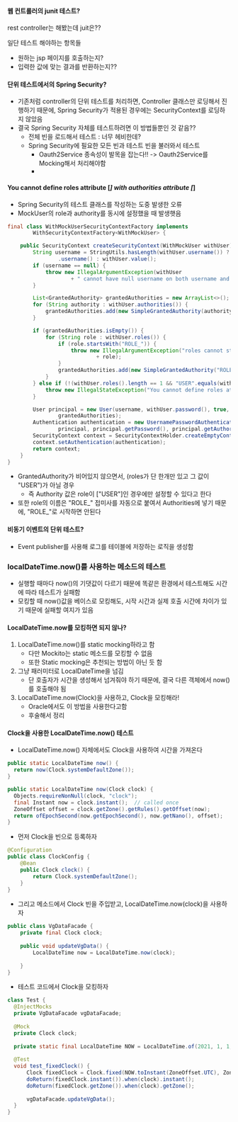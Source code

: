 #### 웹 컨트롤러의 junit 테스트?
rest controller는 해봤는데 juit은??

일단 테스트 해야하는 항목들
* 원하는 jsp 페이지를 호출하는지?
* 입력한 값에 맞는 결과를 반환하는지??

#### 단위 테스트에서의 Spring Security?
* 기존처럼 controller의 단위 테스트를 처리하면, Controller 클래스만 로딩해서 진행하기 때문에, Spring Security가 적용된 경우에는 SecurityContext를 로딩하지 않았음
* 결국 Spring Security 자체를 테스트하려면 이 방법들뿐인 것 같음??
  * 전체 빈을 로드해서 테스트 : 너무 헤비한데?
  * Spring Security에 필요한 모든 빈과 테스트 빈을 불러와서 테스트
    * Oauth2Service 종속성이 발목을 잡는다!! -> Oauth2Service를 Mocking해서 처리해야함
    * 

#### You cannot define roles attribute [*] with authorities attribute [*]
* Spring Security의 테스트 클래스를 작성하는 도중 발생한 오류
* MockUser의 role과 authority를 동시에 설정했을 때 발생햇음

```java
final class WithMockUserSecurityContextFactory implements
        WithSecurityContextFactory<WithMockUser> {

    public SecurityContext createSecurityContext(WithMockUser withUser) {
        String username = StringUtils.hasLength(withUser.username()) ? withUser
                .username() : withUser.value();
        if (username == null) {
            throw new IllegalArgumentException(withUser
                    + " cannot have null username on both username and value properites");
        }

        List<GrantedAuthority> grantedAuthorities = new ArrayList<>();
        for (String authority : withUser.authorities()) {
            grantedAuthorities.add(new SimpleGrantedAuthority(authority));
        }

        if (grantedAuthorities.isEmpty()) {
            for (String role : withUser.roles()) {
                if (role.startsWith("ROLE_")) {
                    throw new IllegalArgumentException("roles cannot start with ROLE_ Got "
                            + role);
                }
                grantedAuthorities.add(new SimpleGrantedAuthority("ROLE_" + role));
            }
        } else if (!(withUser.roles().length == 1 && "USER".equals(withUser.roles()[0]))) {
            throw new IllegalStateException("You cannot define roles attribute "+ Arrays.asList(withUser.roles())+" with authorities attribute "+ Arrays.asList(withUser.authorities()));
        }

        User principal = new User(username, withUser.password(), true, true, true, true,
                grantedAuthorities);
        Authentication authentication = new UsernamePasswordAuthenticationToken(
                principal, principal.getPassword(), principal.getAuthorities());
        SecurityContext context = SecurityContextHolder.createEmptyContext();
        context.setAuthentication(authentication);
        return context;
    }
}
```
* GrantedAuthority가 비어있지 않으면서, (roles가 단 한개만 있고 그 값이 "USER")가 아닐 경우
  * 즉 Authority 값은 role이 ["USER"]인 경우에만 설정할 수 있다고 한다
* 또한 role의 이름은 "ROLE_" 접미사를 자동으로 붙여서 Authorities에 넣기 때문에, "ROLE_"로 시작하면 안된다

#### 비동기 이벤트의 단위 테스트?
* Event publisher를 사용해 로그를 테이블에 저장하는 로직을 생성함

### localDateTime.now()를 사용하는 메소드의 테스트
* 실행할 때마다 now()의 기댓값이 다르기 때문에 똑같은 환경에서 테스트해도 시간에 따라 테스트가 실패함
* 모킹할 때 now()값을 베이스로 모킹해도, 시작 시간과 실제 호출 시간에 차이가 있기 때문에 실패할 여지가 있음

#### LocalDateTime.now를 모킹하면 되지 않나?
1. LocalDateTime.now()를 static mocking하라고 함
   * 다만 Mockito는 static 메소드를 모킹할 수 없음
   * 또한 Static mocking은 추천되는 방법이 아닌 듯 함
2. 그냥 패러미터로 LocalDateTime을 넘김
   * 단 호출자가 시간을 생성해서 넘겨줘야 하기 때문에, 결국 다른 객체에서 now()를 호출해야 됨
3. LocalDateTime.now(Clock)을 사용하고, Clock을 모킹해라!
   * Oracle에서도 이 방법을 사용한다고함
   * 후술해서 정리

#### Clock을 사용한 LocalDateTime.now() 테스트
* LocalDateTime.now() 자체에서도 Clock을 사용하여 시간을 가져온다

```java
public static LocalDateTime now() {
  return now(Clock.systemDefaultZone());
}

public static LocalDateTime now(Clock clock) {
  Objects.requireNonNull(clock, "clock");
  final Instant now = clock.instant();  // called once
  ZoneOffset offset = clock.getZone().getRules().getOffset(now);
  return ofEpochSecond(now.getEpochSecond(), now.getNano(), offset);
}
```

* 먼저 Clock을 빈으로 등록하자
```java
@Configuration
public class ClockConfig {
    @Bean
    public Clock clock() {
        return Clock.systemDefaultZone();
    }
}
```

* 그리고 메소드에서 Clock 빈을 주입받고, LocalDateTime.now(clock)을 사용하자
```java
public class VgDataFacade {
    private final Clock clock;
    
    public void updateVgData() {
        LocalDateTime now = LocalDateTime.now(clock);
        
    }
}
```

* 테스트 코드에서 Clock을 모킹하자
```java
class Test {
  @InjectMocks
  private VgDataFacade vgDataFacade;
  
  @Mock
  private Clock clock;
  
  private static final LocalDateTime NOW = LocalDateTime.of(2021, 1, 1, 0, 0, 0);
  
  @Test
  void test_fixedClock() {
      Clock fixedClock = Clock.fixed(NOW.toInstant(ZoneOffset.UTC), ZoneId.systemDefault());
      doReturn(fixedClock.instant()).when(clock).instant();
      doReturn(fixedClock.getZone()).when(clock).getZone();
      
      vgDataFacade.updateVgData();
  }
}
```